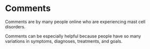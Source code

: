 # Comments

Comments are by many people online who are experiencing mast cell disorders.

Comments can be especially helpful because people have so many variations in symptoms, diagnoses, treatments, and goals.
